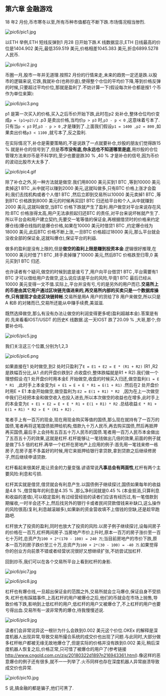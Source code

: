 
##  第六章  金融游戏


18 年2 月份,币市寒冬以至,所有币种市值都在不断下跌.市场情况相当惨烈.

![pic6/pic1.jpg](pic6/pic1.jpg)

以ETH 举例,ETH 短线反弹到1 月28 日开始下跌.K 线数据显示,ETH 日线最高的价位是1404.902 美元,最低359.519 美元,价格相差1045.383 美元,折合6899.5278 人民币.

![pic6/pic2.jpg](pic6/pic2.jpg)

币圈一月,股市一年并无道理.按照2 月份的行情来走,未来的趋势一定还是跌.以股市的逻辑来说,它跌,我就补仓(也称抄底),使得整个仓位的平均价下降,等到价格反弹的时候,只要超过平均价位,那就是盈利了.不妨计算一下(假设每次补仓都是按1 个币作为单位来算):

![pic6/pic3.png](pic6/pic3.png)

p1 是第一次买入的价格,买入之后币价开始下跌,此时在p2 处补仓,整体仓位均价变成`p = (p1+p2)/2` .p3 是卖出价格,当均价`p > p3` 时,`p3 - p < 0` ,这意味着亏本了.只有当`p < p3` 时,`p3 - p > 0` ,才是赚到了.上面我们假设`p1 = 1400 ,p2 = 800` ,如果卖出价格`p3 < 1100` ,就亏本了,反之盈利.

在实际情况下,补仓是需要策略的,不是说跌了一点就要补仓,炒股的朋友们觉得跌15 % 就是补仓的信号到了,但是**币市没有底,你永远也不知道哪里是底**,用炒股的仓位管理方法来炒币是不科学的,至少也要是跌30 % ,40 % 才是补仓的信号,因为币价的波动比股市大太多了.

![pic6/pic4.gif](pic6/pic4.gif)

除了补仓之外,另一种方法就是做空.我们用8000 美元买到1 BTC ,等到10000 美元卖掉这1 BTC ,从中就可以赚到2000 美元,这就叫做多,只有BTC 价格上涨才会盈利;我们去找机构或者个人借1 BTC ,然后立即到交易所以10000 美元卖掉1 BTC ,等到BTC 价格跌到8000 美元的时候再买回1 BTC 归还给平台和个人,从中就赚到2000 美元,这就叫做空,当BTC 价格下跌就产生了盈利.用户做空对平台来说存在风险:BTC 价格涨得太高,用户无法承担起归还BTC 的责任,对平台来说坏帐就产生了.所以平台会和用户建立契约,先要交一笔等值的保证金,再根据借贷时的价格来约定爆仓线(爆仓线指的是爆仓价格,如果在10000 美元时借贷1 BTC ,约定爆仓线为18000 美元,此后BTC 价格不断上涨,一旦BTC 价格超过18000 美元,那么平台就会没收全部的保证金,这就叫爆仓),保证平台的利益.

做多的盈利是没有上限的,但是**做空的盈利上限是赚到投资本金**.逻辑很好推理,在10000 美元时借了1 BTC ,转手卖掉赚了10000 美元,然后BTC 价格跌至归零,0 美元买到1 BTC 归还.

也许读者有个疑问,做空的时候到底是谁亏了,用户向平台借贷1 BTC ,平台需要有1 BTC 才可以借给用户去做空,这么说应该是平台的风险,毕竟1 BTC 最后已经从10000 美元变得一文不值.实际上,平台并没有亏,亏的是另外的用户而已.**交易所上的币是由其它用户通过区块链充值进来的,再交易所内部的买卖只是一个数据库操作,只有提现才会走区块链转帐**.交易所是用A 用户的货给了B 用户来做空,所以只是A 和B 的对赌而已,交易所还能从中赚手续费,美滋滋.

既然选择做空,那么有没有办法让做空的利润变得更多呢(盈利超越本金).答案是有的.先来看看IOST/USDT 的历史K 线数据.这一天IOST 跌了20.09 % ,大哥,那个,你要补仓吗.

![pic6/pic5.jpg](pic6/pic5.jpg)

我们关注这三个位置,分别为1,2,3

![pic6/pic6.png](pic6/pic6.png)

如果直接在1 处时做空,到2 处时只盈利了`E = E1 + E2 = E * (R1 + R2)` (R1 ,R2 是跌幅百分比,从1 点的开盘价跌到2 点收盘价,整体跌幅就是R1 + R2).我们做一个理想假设:在1 处开盘价时用本金E 开始做空,收盘的时候买入归还,做空盈利`E1 = E * R1 ` ,此时手上本金变为`E + E1 = E + E * R1 = E(1 + R1)` .然后在2 处开盘价时用E + E1 本金开始做空,做空盈利为:`E2 = E(1 + R1) * R2 ` ,因为在上一次做空中我们已经把本金和做空收入也投入进去,所以本次做空的收益也在增多,此时手上的本金变为`E + E1 + E2 = E + E * R1 + E(1 + R1) * R2` .总结收益:`E * R1 + E(1 + R1) * R2 > E * (R1 + R2)` .

笔者手上有一百万的现金,现在用现金购买等值的国债,那么现在就持有了一百万的国债,笔者再将这笔国债抵押给机构,借款九十万人民币,再去购买国债,然后再抵押再买国债,最后手上会持有五百五十万人民币的国债.笔者用一百万人民币本金做出了五百五十万的效果,这就是杠杆.杠杆能够让一笔钱做出几倍的效果,前面的例子就是做了5.5 倍的杠杆.再举一个杠杆在房地产上应用的例子:首先用一笔钱来修一栋房子,在房子差不多盖好的时候,用它来抵押给银行拿贷款,拿到贷款之后继续修房子,然后继续申请贷款.

杠杆看起来很美好,能让资金的力量变强.谚语常说**凡事总会有两面性**,杠杆有两个主要风险:利息和亏损.

杠杆其实就是借贷,借贷就会有利息产生.以国债例子继续探讨,国债如果每年的收益是4.8 % ,借贷每年的利息是4.35 % ,那么净利润就是0.45 % (本金抵消,只算利息和收益的差值),可以稳定盈利.有过经营经验的读者们应该有经历过,有一笔借款到期催收,一时半会还不上,然后找另外的银行卡或者民间贷款借钱来补缺口,这么操作的风险很高(复利,利息越滚越多),如果新的资金营收填不上借钱的空缺,还是趁早跑路吧.

杠杆放大了投资的盈利,同时也放大了投资的风险.以房子例子继续探讨,设每间房子的价格在一百万,杠杆两间房子.当房地产市价上升时,原本一百万的房子涨价至一百七十万时,总资产为`100 + 2*(170 - 100) = 240 万`;当目前房地产的市价下跌,原本一百万的房子跌价至三十万,总资产为`100 + 2*(30 - 100) = -40 万`.如果觉得你的创业方向前景不错或者经营状况很好又想继续扩张,不妨尝试加杠杆.

回到炒币,我们可以在各个交易所平台上看到杠杆的身影.

![pic6/pic7.jpg](pic6/pic7.jpg)

![pic6/pic8.jpg](pic6/pic8.jpg)

杠杆也有爆仓线,一旦超出保证金的范围之外,交易所就会立马爆仓,保证自身不受损失.杠杆也有踩踏事件,上高杠杆的用户被爆仓之后,他们的币就会在市场上抛售,导致价格下跌,影响到上低杠杆的用户,低杠杆的用户又被爆仓了,不上杠杆的用户也要亏得出血.交易所有一波非常秀的爆仓,待我慢慢述说.

![pic6/pic9.jpg](pic6/pic9.jpg)

读者们会非常诧异这一根针为什么会跌到0.002 美元这个价位.OKEx 的解释是深度机器人出现异常,导致交易所撮合系统的成交价也出现了问题.与此同时,大部分做多杠杆帐户都被无缘无故地爆仓了,但是实际的价格并没有跌到0.002 美元,稍后深度机器人恢复之后,价格正常,只可惜了被爆仓的用户了(参考链接  http://www.cngold.com.cn/zjs/20180322d1897n216943361.html).像这样的恶意爆仓的例子还有很多,就不一一列举了.火币同样也存在深度机器人异常崩溃导致成交价也异常.

![pic6/pic10.jpg](pic6/pic10.jpg)

S 说,搞金融的都是骗子,他们可黑了.
